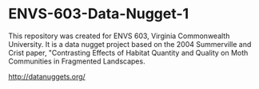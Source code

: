 # ENVS-603-Data-Nugget-1
This repository was created for ENVS 603, Virginia Commonwealth University. It is a data nugget project based on the 2004 Summerville and Crist paper, "Contrasting Effects of Habitat Quantity and Quality on Moth Communities in Fragmented Landscapes.

http://datanuggets.org/
